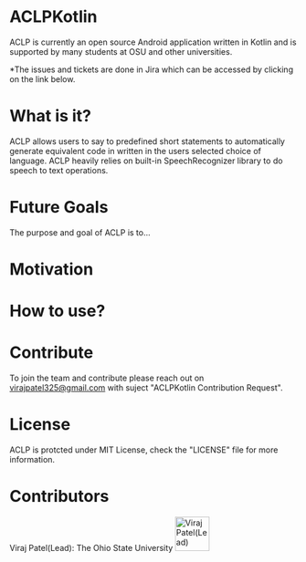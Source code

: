 # ACLPKotlin
ACLP is currently an open source Android application written in Kotlin and is supported by many students at OSU and other universities.

*The issues and tickets are done in Jira which can be accessed by clicking on the link below.

# What is it?
ACLP allows users to say to predefined short statements to automatically generate equivalent code in written in the users selected choice of language.
ACLP heavily relies on built-in SpeechRecognizer library to do speech to text operations.

# Future Goals
The purpose and goal of ACLP is to... 

# Motivation

# How to use?

# Contribute
To join the team and contribute please reach out on virajpatel325@gmail.com with suject "ACLPKotlin Contribution Request".

# License
ACLP is protcted under MIT License, check the "LICENSE" file for more information.

# Contributors
Viraj Patel(Lead): The Ohio State University
<a href="https://github.com/viraj325"><img src="https://avatars.githubusercontent.com/u/37918393?v=4" title="Viraj Patel(Lead)" width="60" height="60"></a>

